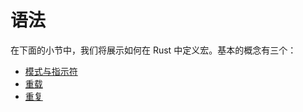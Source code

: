 # 语法

在下面的小节中，我们将展示如何在 Rust 中定义宏。基本的概念有三个：

- [模式与指示符][designators]
- [重载][overloading]
- [重复][repetition]

[designators]: rust-tutorial/docs/macros/designators.md
[overloading]: rust-tutorial/docs/macros/overload.md
[repetition]: rust-tutorial/docs/macros/repeat.md